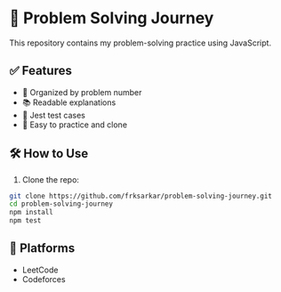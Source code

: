 # 🧠 Problem Solving Journey

This repository contains my problem-solving practice using JavaScript.

## ✅ Features

-   🧩 Organized by problem number
-   📚 Readable explanations
-   🧪 Jest test cases
-   🧠 Easy to practice and clone

## 🛠️ How to Use

1. Clone the repo:

```bash
git clone https://github.com/frksarkar/problem-solving-journey.git
cd problem-solving-journey
npm install
npm test
```

## 📌 Platforms

-   LeetCode
-   Codeforces
